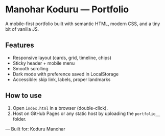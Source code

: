# Manohar Koduru — Portfolio

A mobile-first portfolio built with semantic HTML, modern CSS, and a tiny bit of vanilla JS.

## Features
- Responsive layout (cards, grid, timeline, chips)
- Sticky header + mobile menu
- Smooth scrolling
- Dark mode with preference saved in LocalStorage
- Accessible: skip link, labels, proper landmarks

## How to use
1. Open `index.html` in a browser (double-click).
2. Host on GitHub Pages or any static host by uploading the `portfolio__` folder.

— Built for: Koduru Manohar
